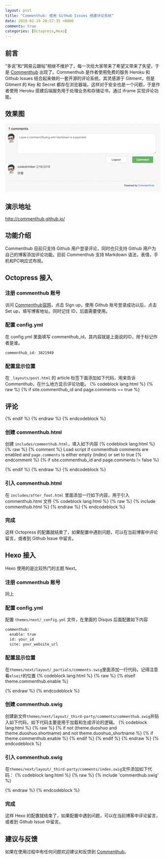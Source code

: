 ```yaml
---
layout: post
title: "Commenthub: 使用 GitHub Issues 搭建评论系统"
date: 2018-02-19 20:57:35 +0800
comments: true
categories: [Octopress,Hexo]
---
```


## 前言
“多说”和“网易云跟帖”相继不维护了，每一次给大家带来了希望又带来了失望，于是 [Commenthub](https://github.com/codedrinker/commenthub) 出现了。Commenthub 是作者使用免费的服务 Heroku 和 Github Issues 结合起来做的一套开源的评论系统。其灵感源于 Gitment，但是 Gitment 的 Key 和 Secret 都存在浏览器端，这样对于安全也是一个问题，于是作者使用 Heroku 搭建后端服务用于处理业务和存储证书，通过 iframe 实现评论功能。

## 效果图
![Demo](/images/posts/commenthub1.png) 

## 演示地址
http://commenthub.github.io/  

## 功能介绍
Commenthub 目前只支持 Github 用户登录评论，同时也只支持 Github 用户为自己的博客添加评论功能。目前 Commenthub 支持 Markdown 语法，表情，手机和PC响应式布局。
## Octopress 接入
### 注册 commenthub 账号
访问 [Commenthub官网](http://commenthub.herokuapp.com/)，点击 Sign up，使用 Github 账号登录成功以后，点击 Set up，填写博客地址。同时记住 ID，后面需要使用。

### 配置 config.yml
在 config.yml 里面填写 commenthub_id，其内容就是上面说的ID，用于标记作者是谁。
```
commenthub_id: 3821949
```

### 配置显示位置
在 `_layouts/post.html` 的 article 标签下面添加如下代码，用来告诉 Commenthub，在什么地方显示评论功能。
{% codeblock lang:html %}
{% raw %}
{% if site.commenthub_id and page.comments == true %}
  <section>
    <h1>评论</h1>
    <div id="commenthub_thread" aria-live="polite"></div>
  </section>
{% endif %}
{% endraw %}
{% endcodeblock %}

### 创建 commenthub.html
创建 `includes/commenthub.html`，填入如下内容
{% codeblock lang:html %}
{% raw %}
{% comment %} Load script if commenthub comments are enabled and `page.comments` is either empty (index) or set to true {% endcomment %}
{% if site.commenthub_id and page.comments != false %}
<script type="text/javascript">
    var commenthub_id = '{{ site.commenthub_id }}';
    var commenthub_website = '{{ site.url }}';
    var commenthub_identifier = '{{ page.url }}';
    var commenthub_url = '{{ site.url }}{{ page.url }}';
    var commenthub_title = '{{ page.title }}';
    (function () {
        var dsq = document.createElement('script');
        dsq.type = 'text/javascript';
        dsq.async = true;
        dsq.src = 'https://commenthub.herokuapp.com/js/embed.js';
        (document.getElementsByTagName('head')[0] || document.getElementsByTagName('body')[0]).appendChild(dsq);
    }());
</script>
{% endif %}
{% endraw %}
{% endcodeblock %}

### 引入 commenthub.html 
在 `includes/after_foot.html` 里面添加一行如下内容，用于引入 commenthub.html 文件
{% codeblock lang:html %}
{% raw %}
{% include commenthub.html %}
{% endraw %}
{% endcodeblock %}

### 完成
这样 Octopress 的配置就结束了，如果配置中遇到问题，可以在当前博客中评论留言，或者到 Github Issue 中留言。

## Hexo 接入
Hexo 使用的是比较热门的主题 Next。
### 注册 commenthub 账号
同上

### 配置 config.yml
配置 `themes/next/_config.yml` 文件，在里面的 Disqus 后面配置如下内容
```
commenthub:
  enable: true
  id: your_id
  site: your_website_url
```

### 配置显示位置
在`themes/next/layout/_partials/comments.swig`里面添加一行代码，记得注意看`elseif`的位置
{% codeblock lang:html %}
{% raw %}
  {% elseif theme.commenthub.enable %}
    <div class="comments" id="comments">
      <div id="commenthub_thread"></div>
    </div>
{% endraw %}
{% endcodeblock %}

### 创建 commenthub.swig
创建新文件`themes/next/layout/_third-party/comments/commenthub.swig`并贴入如下代码，如下代码主要是用于加载和生成评论的逻辑。
{% codeblock lang:html %}
{% raw %}
{% if not (theme.duoshuo and theme.duoshuo.shortname) and not theme.duoshuo_shortname %}
  {% if theme.commenthub.enable %}
      <script type="text/javascript">
        var commenthub_id = '{{ theme.commenthub.id }}';
        var commenthub_website = '{{ theme.commenthub.site }}';
        var commenthub_identifier = '{{ page.path }}';
        var commenthub_url = '{{ page.permalink }}';
        var commenthub_title = '{{ page.title| addslashes }}';
        var dsq = document.createElement('script');
            dsq.type = 'text/javascript';
            dsq.async = true;
            dsq.src = 'https://commenthub.herokuapp.com/js/embed.js';
            (document.getElementsByTagName('head')[0] || document.getElementsByTagName('body')[0]).appendChild(dsq);
      </script>
  {% endif %}
{% endif %}
{% endraw %}
{% endcodeblock %}

### 引入 commenthub.swig
在`themes/next/layout/_third-party/comments/index.swig`文件添加如下代码：
{% codeblock lang:html %}
{% raw %}
{% include 'commenthub.swig' %}

{% endraw %}
{% endcodeblock %}

### 完成
这样 Hexo 的配置就结束了，如果配置中遇到问题，可以在当前博客中评论留言，或者到 Github Issue 中留言。

## 建议与反馈
如果在使用过程中有任何问题欢迎建议和反馈到 [Commenthub](https://github.com/codedrinker/commenthub)。
